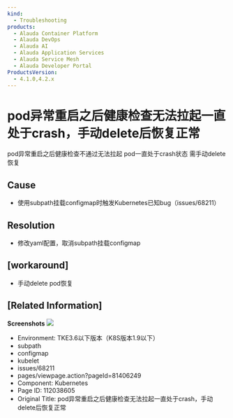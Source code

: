 ```yaml
---
kind:
  - Troubleshooting
products:
  - Alauda Container Platform
  - Alauda DevOps
  - Alauda AI
  - Alauda Application Services
  - Alauda Service Mesh
  - Alauda Developer Portal
ProductsVersion:
  - 4.1.0,4.2.x
---
```

<!-- A type of document that involves encountering a fault, diagnosing it, performing root cause analysis, and providing solutions. -->

# pod异常重启之后健康检查无法拉起一直处于crash，手动delete后恢复正常

pod异常重启之后健康检查不通过无法拉起 pod一直处于crash状态 需手动delete恢复

## Cause
- 使用subpath挂载configmap时触发Kubernetes已知bug（issues/68211）

## Resolution
- 修改yaml配置，取消subpath挂载configmap

## [workaround]
- 手动delete pod恢复

## [Related Information]
**Screenshots**
![](https://jira.alauda.cn/secure/attachment/107708/107708_image-2022-03-22-10-33-24-572.png)
- Environment: TKE3.6以下版本（K8S版本1.9以下）
- subpath
- configmap
- kubelet
- issues/68211
- pages/viewpage.action?pageId=81406249
- Component: Kubernetes
- Page ID: 112038605
- Original Title: pod异常重启之后健康检查无法拉起一直处于crash，手动delete后恢复正常
